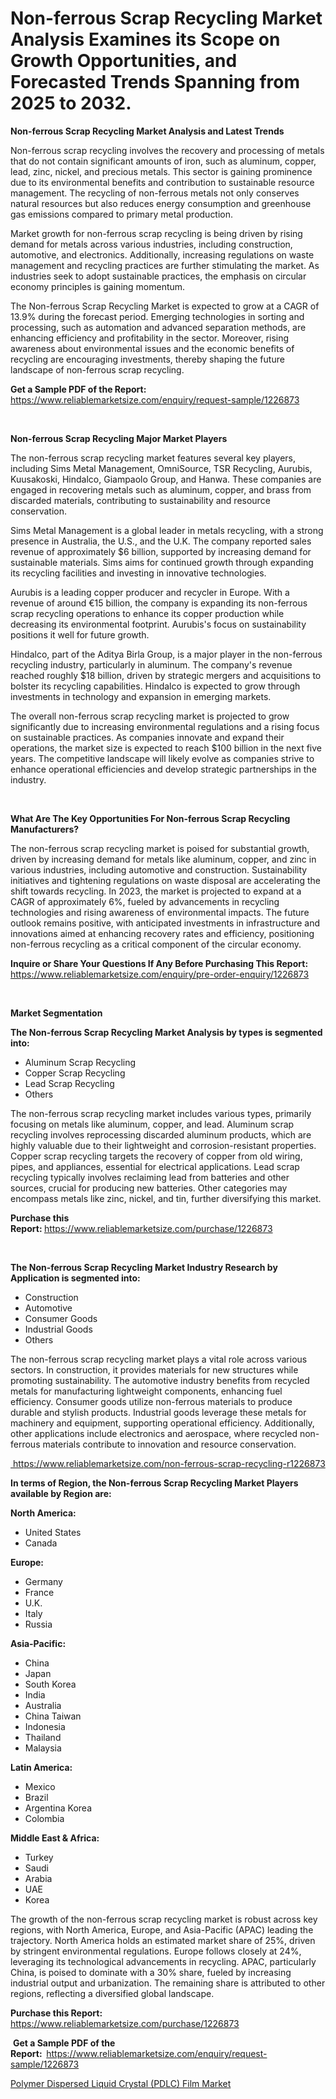 <p><h1>Non-ferrous Scrap Recycling Market Analysis Examines its Scope on Growth Opportunities, and Forecasted Trends Spanning from 2025 to 2032.</h1></p><p><strong>Non-ferrous Scrap Recycling Market Analysis and Latest Trends</strong></p>
<p><p>Non-ferrous scrap recycling involves the recovery and processing of metals that do not contain significant amounts of iron, such as aluminum, copper, lead, zinc, nickel, and precious metals. This sector is gaining prominence due to its environmental benefits and contribution to sustainable resource management. The recycling of non-ferrous metals not only conserves natural resources but also reduces energy consumption and greenhouse gas emissions compared to primary metal production.</p><p>Market growth for non-ferrous scrap recycling is being driven by rising demand for metals across various industries, including construction, automotive, and electronics. Additionally, increasing regulations on waste management and recycling practices are further stimulating the market. As industries seek to adopt sustainable practices, the emphasis on circular economy principles is gaining momentum.</p><p>The Non-ferrous Scrap Recycling Market is expected to grow at a CAGR of 13.9% during the forecast period. Emerging technologies in sorting and processing, such as automation and advanced separation methods, are enhancing efficiency and profitability in the sector. Moreover, rising awareness about environmental issues and the economic benefits of recycling are encouraging investments, thereby shaping the future landscape of non-ferrous scrap recycling.</p></p>
<p><strong>Get a Sample PDF of the Report:&nbsp;</strong> <a href="https://www.reliablemarketsize.com/enquiry/request-sample/1226873?utm_campaign=2281&utm_medium=2&utm_source=Github&utm_content=ia&utm_term=03042025&utm_id=non-ferrous-scrap-recycling">https://www.reliablemarketsize.com/enquiry/request-sample/1226873</a></p>
<p>&nbsp;</p>
<p><strong>Non-ferrous Scrap Recycling Major Market Players</strong></p>
<p><p>The non-ferrous scrap recycling market features several key players, including Sims Metal Management, OmniSource, TSR Recycling, Aurubis, Kuusakoski, Hindalco, Giampaolo Group, and Hanwa. These companies are engaged in recovering metals such as aluminum, copper, and brass from discarded materials, contributing to sustainability and resource conservation.</p><p>Sims Metal Management is a global leader in metals recycling, with a strong presence in Australia, the U.S., and the U.K. The company reported sales revenue of approximately $6 billion, supported by increasing demand for sustainable materials. Sims aims for continued growth through expanding its recycling facilities and investing in innovative technologies.</p><p>Aurubis is a leading copper producer and recycler in Europe. With a revenue of around €15 billion, the company is expanding its non-ferrous scrap recycling operations to enhance its copper production while decreasing its environmental footprint. Aurubis's focus on sustainability positions it well for future growth.</p><p>Hindalco, part of the Aditya Birla Group, is a major player in the non-ferrous recycling industry, particularly in aluminum. The company's revenue reached roughly $18 billion, driven by strategic mergers and acquisitions to bolster its recycling capabilities. Hindalco is expected to grow through investments in technology and expansion in emerging markets.</p><p>The overall non-ferrous scrap recycling market is projected to grow significantly due to increasing environmental regulations and a rising focus on sustainable practices. As companies innovate and expand their operations, the market size is expected to reach $100 billion in the next five years. The competitive landscape will likely evolve as companies strive to enhance operational efficiencies and develop strategic partnerships in the industry.</p></p>
<p>&nbsp;</p>
<p><strong>What Are The Key Opportunities For Non-ferrous Scrap Recycling Manufacturers?</strong></p>
<p><p>The non-ferrous scrap recycling market is poised for substantial growth, driven by increasing demand for metals like aluminum, copper, and zinc in various industries, including automotive and construction. Sustainability initiatives and tightening regulations on waste disposal are accelerating the shift towards recycling. In 2023, the market is projected to expand at a CAGR of approximately 6%, fueled by advancements in recycling technologies and rising awareness of environmental impacts. The future outlook remains positive, with anticipated investments in infrastructure and innovations aimed at enhancing recovery rates and efficiency, positioning non-ferrous recycling as a critical component of the circular economy.</p></p>
<p><strong>Inquire or Share Your Questions If Any Before Purchasing This Report:</strong> <a href="https://www.reliablemarketsize.com/enquiry/pre-order-enquiry/1226873?utm_campaign=2281&utm_medium=2&utm_source=Github&utm_content=ia&utm_term=03042025&utm_id=non-ferrous-scrap-recycling">https://www.reliablemarketsize.com/enquiry/pre-order-enquiry/1226873</a></p>
<p>&nbsp;</p>
<p><strong>Market Segmentation</strong></p>
<p><strong>The Non-ferrous Scrap Recycling Market Analysis by types is segmented into:</strong></p>
<p><ul><li>Aluminum Scrap Recycling</li><li>Copper Scrap Recycling</li><li>Lead Scrap Recycling</li><li>Others</li></ul></p>
<p><p>The non-ferrous scrap recycling market includes various types, primarily focusing on metals like aluminum, copper, and lead. Aluminum scrap recycling involves reprocessing discarded aluminum products, which are highly valuable due to their lightweight and corrosion-resistant properties. Copper scrap recycling targets the recovery of copper from old wiring, pipes, and appliances, essential for electrical applications. Lead scrap recycling typically involves reclaiming lead from batteries and other sources, crucial for producing new batteries. Other categories may encompass metals like zinc, nickel, and tin, further diversifying this market.</p></p>
<p><strong>Purchase this Report:&nbsp;</strong><a href="https://www.reliablemarketsize.com/purchase/1226873?utm_campaign=2281&utm_medium=2&utm_source=Github&utm_content=ia&utm_term=03042025&utm_id=non-ferrous-scrap-recycling">https://www.reliablemarketsize.com/purchase/1226873</a></p>
<p>&nbsp;</p>
<p><strong>The Non-ferrous Scrap Recycling Market Industry Research by Application is segmented into:</strong></p>
<p><ul><li>Construction</li><li>Automotive</li><li>Consumer Goods</li><li>Industrial Goods</li><li>Others</li></ul></p>
<p><p>The non-ferrous scrap recycling market plays a vital role across various sectors. In construction, it provides materials for new structures while promoting sustainability. The automotive industry benefits from recycled metals for manufacturing lightweight components, enhancing fuel efficiency. Consumer goods utilize non-ferrous materials to produce durable and stylish products. Industrial goods leverage these metals for machinery and equipment, supporting operational efficiency. Additionally, other applications include electronics and aerospace, where recycled non-ferrous materials contribute to innovation and resource conservation.</p></p>
<p><a href="https://www.reliablemarketsize.com/non-ferrous-scrap-recycling-r1226873?utm_campaign=2281&utm_medium=2&utm_source=Github&utm_content=ia&utm_term=03042025&utm_id=non-ferrous-scrap-recycling">&nbsp;https://www.reliablemarketsize.com/non-ferrous-scrap-recycling-r1226873</a></p>
<p><strong>In terms of Region, the Non-ferrous Scrap Recycling Market Players available by Region are:</strong></p>
<p>
    <p> <strong> North America: </strong>
        <ul>
            <li>United States</li>
            <li>Canada</li>
        </ul>
        </p> 
    <p> <strong> Europe: </strong>
        <ul>
            <li>Germany</li>
            <li>France</li>
            <li>U.K.</li>
            <li>Italy</li>
            <li>Russia</li>
        </ul>
        </p> 
    <p> <strong> Asia-Pacific: </strong>
        <ul>
            <li>China</li>
            <li>Japan</li>
            <li>South Korea</li>
            <li>India</li>
            <li>Australia</li>
            <li>China Taiwan</li>
            <li>Indonesia</li>
            <li>Thailand</li>
            <li>Malaysia</li>
        </ul>
        </p> 
    <p> <strong> Latin America: </strong>
        <ul>
            <li>Mexico</li>
            <li>Brazil</li>
            <li>Argentina Korea</li>
            <li>Colombia</li>
        </ul>
        </p> 
    <p> <strong> Middle East & Africa: </strong>
        <ul>
            <li>Turkey</li>
            <li>Saudi</li>
            <li>Arabia</li>
            <li>UAE</li>
            <li>Korea</li>
        </ul>
    </p>
    </p>
<p><p>The growth of the non-ferrous scrap recycling market is robust across key regions, with North America, Europe, and Asia-Pacific (APAC) leading the trajectory. North America holds an estimated market share of 25%, driven by stringent environmental regulations. Europe follows closely at 24%, leveraging its technological advancements in recycling. APAC, particularly China, is poised to dominate with a 30% share, fueled by increasing industrial output and urbanization. The remaining share is attributed to other regions, reflecting a diversified global landscape.</p></p>
<p><strong>Purchase this Report: </strong><a href="https://www.reliablemarketsize.com/purchase/1226873?utm_campaign=2281&utm_medium=2&utm_source=Github&utm_content=ia&utm_term=03042025&utm_id=non-ferrous-scrap-recycling">https://www.reliablemarketsize.com/purchase/1226873</a></p>
<p>&nbsp;<strong>Get a Sample PDF of the Report:&nbsp;&nbsp;</strong><a href="https://www.reliablemarketsize.com/enquiry/request-sample/1226873?utm_campaign=2281&utm_medium=2&utm_source=Github&utm_content=ia&utm_term=03042025&utm_id=non-ferrous-scrap-recycling">https://www.reliablemarketsize.com/enquiry/request-sample/1226873</a></p>
<p><strong></strong></p>
<p><p><a href="https://github.com/gullattedenna/Market-Research-Report-List-1/blob/main/polymer-dispersed-liquid-crystal-pdlc-film-market.md?utm_campaign=2281&utm_medium=2&utm_source=Github&utm_content=ia&utm_term=03042025&utm_id=non-ferrous-scrap-recycling">Polymer Dispersed Liquid Crystal (PDLC) Film Market</a></p></p>